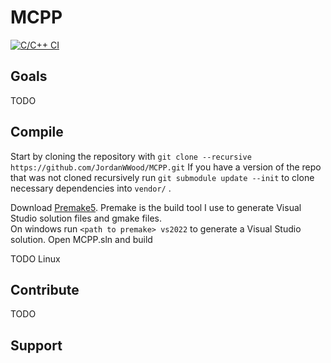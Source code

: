 # MCPP
[![C/C++ CI](https://github.com/JordanWWood/MCPP/actions/workflows/c-cpp.yml/badge.svg)](https://github.com/JordanWWood/MCPP/actions/workflows/c-cpp.yml)

## Goals
TODO

## Compile
Start by cloning the repository with `git clone --recursive https://github.com/JordanWWood/MCPP.git`
If you have a version of the repo that was not cloned recursively run `git submodule update --init` to clone necessary dependencies into `vendor/` .

Download [Premake5](https://premake.github.io/). Premake is the build tool I use to generate Visual Studio solution files and gmake files.\
On windows run `<path to premake> vs2022` to generate a Visual Studio solution.
Open MCPP.sln and build

TODO Linux

## Contribute
TODO

## Support